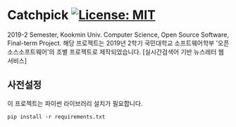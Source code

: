 # Catchpick [![License: MIT](https://img.shields.io/badge/License-MIT-yellow.svg)](https://opensource.org/licenses/MIT)

2019-2 Semester, Kookmin Univ. Computer Science, Open Source Software, Final-term Project.
해당 프로젝트는 2019년 2학기 국민대학교 소프트웨어학부 '오픈소스소프트웨어'의 조별 프로젝트로 제작되었습니다.
[실시간검색어 기반 뉴스레터 웹 서비스]

## 사전설정
이 프로젝트는 파이썬 라이브러리 설치가 필요합니다.

```
pip install -r requirements.txt
```


